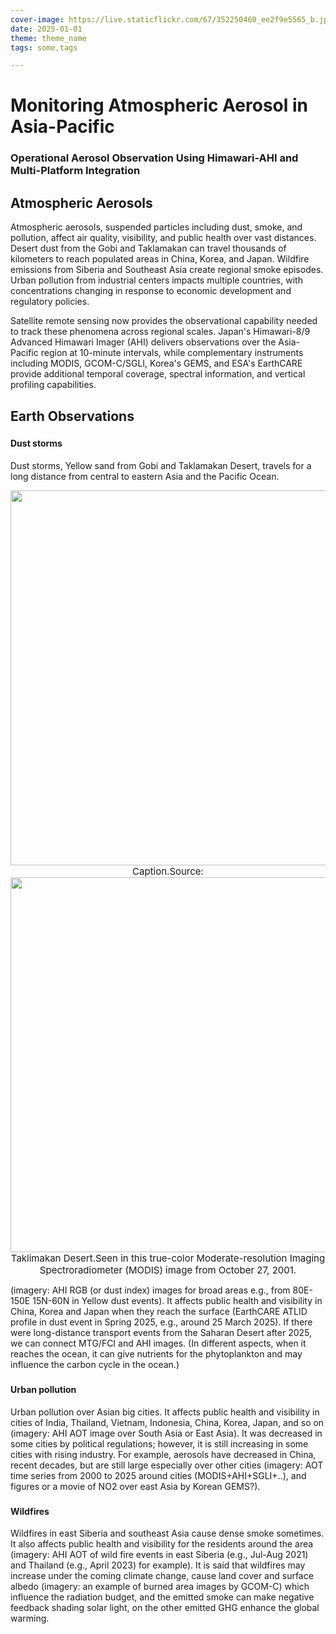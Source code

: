 ```yaml
---
cover-image: https://live.staticflickr.com/67/352250460_ee2f9e5565_b.jpg
date: 2025-01-01 
theme: theme_name
tags: some,tags

---
```


# Monitoring Atmospheric Aerosol in Asia-Pacific <!--{ as="img" mode="hero" src="https://live.staticflickr.com/67/352250460_ee2f9e5565_b.jpg" }-->
### Operational Aerosol Observation Using Himawari-AHI and Multi-Platform Integration <!--{ style="font-size:1.5rem;opacity:0.7;margin-top:1rem;" }-->

## Atmospheric Aerosols

Atmospheric aerosols, suspended particles including dust, smoke, and pollution, affect air quality, visibility, and public health over vast distances. Desert dust from the Gobi and Taklamakan can travel thousands of kilometers to reach populated areas in China, Korea, and Japan. Wildfire emissions from Siberia and Southeast Asia create regional smoke episodes. Urban pollution from industrial centers impacts multiple countries, with concentrations changing in response to economic development and regulatory policies.

Satellite remote sensing now provides the observational capability needed to track these phenomena across regional scales. Japan's Himawari-8/9 Advanced Himawari Imager (AHI) delivers observations over the Asia-Pacific region at 10-minute intervals, while complementary instruments including MODIS, GCOM-C/SGLI, Korea's GEMS, and ESA's EarthCARE provide additional temporal coverage, spectral information, and vertical profiling capabilities.


## Earth Observations <!--{ as="eox-map" mode="tour" }-->


### <!--{ layers='[{"type":"Group","properties":{"id":"OverlayGroup","title":"Overlay Layers"},"layers":[{"type":"Tile","properties":{"id":"overlay_bright;:;EPSG:3857","title":"Overlay labels"},"source":{"type":"XYZ","url":"//s2maps-tiles.eu/wmts/1.0.0/overlay_base_bright_3857/default/g/{z}/{y}/{x}.png","projection":"EPSG:3857"}}]},{"type":"Group","properties":{"id":"AnalysisGroup","title":"Data Layers"},"layers":[{"type":"Tile","properties":{"id":"NO2_daily;:;10a0b9e3-6c77-408f-a200-a7fcf2a637b1;:;NO2_daily;:;EPSG:3857","title":"NO2_daily"},"source":{"type":"TileWMS","url":"https://services.sentinel-hub.com/ogc/wms/0635c213-17a1-48ee-aef7-9d1731695a54","projection":"EPSG:4326","tileGrid":{"tileSize":[512,512]},"params":{"LAYERS":["AWS_NO2-VISUALISATION"],"TILED":true,"TIME":"2025-06-23T00:00:00Z/2025-06-23T23:59:59Z"}},"opacity":0}]},{"type":"Group","properties":{"id":"BaseLayersGroup","title":"Base Layers"},"layers":[{"type":"Tile","properties":{"id":"cloudless-2024;:;EPSG:3857","title":"EOxCloudless 2024"},"source":{"type":"XYZ","url":"//s2maps-tiles.eu/wmts/1.0.0/s2cloudless-2024_3857/default/g/{z}/{y}/{x}.jpeg","projection":"EPSG:3857"},"visible":true},{"type":"Tile","properties":{"id":"OSM;:;EPSG:3857","title":"OSM Background"},"source":{"type":"XYZ","url":"//s2maps-tiles.eu/wmts/1.0.0/osm_3857/default/g/{z}/{y}/{x}.jpeg","projection":"EPSG:3857"}},{"type":"Tile","properties":{"id":"terrain-light;:;EPSG:3857","title":"Terrain Light"},"source":{"type":"XYZ","url":"//s2maps-tiles.eu/wmts/1.0.0/terrain-light_3857/default/g/{z}/{y}/{x}.jpeg","projection":"EPSG:3857"},"visible":false}]}]' zoom="7.073885363053369" center=[81.26858135898271,38.099545486981754] projection="" animationOptions={duration:500}}-->
#### Dust storms
 Dust storms, Yellow sand from Gobi and Taklamakan Desert, travels for a long distance from central to eastern Asia and the Pacific Ocean.
 
 <center>

<img src="https://eoimages.gsfc.nasa.gov/images/imagerecords/1000/1925/Taklimakan.jpg" width="600">
<span style="font-size:15px;">Caption.Source:</span>
</center>

<center>

<img src=" https://eoimages.gsfc.nasa.gov/images/imagerecords/1000/1925/Taklimakan.jpg" width="600">
<span style="font-size:15px;">Taklimakan Desert.Seen in this true-color Moderate-resolution Imaging Spectroradiometer (MODIS) image from October 27, 2001.</span>
</center>


 (imagery: AHI RGB (or dust index) images for broad areas e.g., from 80E-150E 15N-60N in Yellow dust events). It affects public health and visibility in China, Korea and Japan when they reach the surface (EarthCARE ATLID profile in dust event in Spring 2025, e.g., around 25 March 2025). If there were long-distance transport events from the Saharan Desert after 2025, we can connect MTG/FCI and AHI images. (In different aspects, when it reaches the ocean, it can give nutrients for the phytoplankton and may influence the carbon cycle in the ocean.)
 
 
 ### <!--{ layers='[{"type":"Group","properties":{"id":"OverlayGroup","title":"Overlay Layers"},"layers":[{"type":"Tile","properties":{"id":"overlay_bright;:;EPSG:3857","title":"Overlay labels"},"source":{"type":"XYZ","url":"//s2maps-tiles.eu/wmts/1.0.0/overlay_base_bright_3857/default/g/{z}/{y}/{x}.png","projection":"EPSG:3857"}}]},{"type":"Group","properties":{"id":"AnalysisGroup","title":"Data Layers"},"layers":[{"type":"Tile","properties":{"id":"NO2_daily;:;10a0b9e3-6c77-408f-a200-a7fcf2a637b1;:;NO2_daily;:;EPSG:3857","title":"NO2_daily"},"source":{"type":"TileWMS","url":"https://services.sentinel-hub.com/ogc/wms/0635c213-17a1-48ee-aef7-9d1731695a54","projection":"EPSG:4326","tileGrid":{"tileSize":[512,512]},"params":{"LAYERS":["AWS_NO2-VISUALISATION"],"TILED":true,"TIME":"2025-06-23T00:00:00Z/2025-06-23T23:59:59Z"}},"opacity":0}]},{"type":"Group","properties":{"id":"BaseLayersGroup","title":"Base Layers"},"layers":[{"type":"Tile","properties":{"id":"cloudless-2024;:;EPSG:3857","title":"EOxCloudless 2024"},"source":{"type":"XYZ","url":"//s2maps-tiles.eu/wmts/1.0.0/s2cloudless-2024_3857/default/g/{z}/{y}/{x}.jpeg","projection":"EPSG:3857"},"visible":true},{"type":"Tile","properties":{"id":"OSM;:;EPSG:3857","title":"OSM Background"},"source":{"type":"XYZ","url":"//s2maps-tiles.eu/wmts/1.0.0/osm_3857/default/g/{z}/{y}/{x}.jpeg","projection":"EPSG:3857"}},{"type":"Tile","properties":{"id":"terrain-light;:;EPSG:3857","title":"Terrain Light"},"source":{"type":"XYZ","url":"//s2maps-tiles.eu/wmts/1.0.0/terrain-light_3857/default/g/{z}/{y}/{x}.jpeg","projection":"EPSG:3857"},"visible":false}]}]' zoom="5.809520483392844" center=[122.62510333899236,28.72158738444547] projection="" animationOptions={duration:500}}-->
#### Urban pollution
Urban pollution over Asian big cities. It affects public health and visibility in cities of India, Thailand, Vietnam, Indonesia, China, Korea, Japan, and so on (imagery: AHI AOT image over South Asia or East Asia). It was decreased in some cities by political regulations; however, it is still increasing in some cities with rising industry. For example, aerosols have decreased in China, recent decades, but are still large especially over other cities (imagery: AOT time series from 2000 to 2025 around cities (MODIS+AHI+SGLI+..), and figures or a movie of NO2 over east Asia by Korean GEMS?).


### <!--{ layers='[{"type":"Group","properties":{"id":"OverlayGroup","title":"Overlay Layers"},"layers":[{"type":"Tile","properties":{"id":"overlay_bright;:;EPSG:3857","title":"Overlay labels"},"source":{"type":"XYZ","url":"//s2maps-tiles.eu/wmts/1.0.0/overlay_base_bright_3857/default/g/{z}/{y}/{x}.png","projection":"EPSG:3857"}}]},{"type":"Group","properties":{"id":"AnalysisGroup","title":"Data Layers"},"layers":[{"type":"Tile","properties":{"id":"NO2_daily;:;10a0b9e3-6c77-408f-a200-a7fcf2a637b1;:;NO2_daily;:;EPSG:3857","title":"NO2_daily"},"source":{"type":"TileWMS","url":"https://services.sentinel-hub.com/ogc/wms/0635c213-17a1-48ee-aef7-9d1731695a54","projection":"EPSG:4326","tileGrid":{"tileSize":[512,512]},"params":{"LAYERS":["AWS_NO2-VISUALISATION"],"TILED":true,"TIME":"2025-06-23T00:00:00Z/2025-06-23T23:59:59Z"}},"opacity":0}]},{"type":"Group","properties":{"id":"BaseLayersGroup","title":"Base Layers"},"layers":[{"type":"Tile","properties":{"id":"cloudless-2024;:;EPSG:3857","title":"EOxCloudless 2024"},"source":{"type":"XYZ","url":"//s2maps-tiles.eu/wmts/1.0.0/s2cloudless-2024_3857/default/g/{z}/{y}/{x}.jpeg","projection":"EPSG:3857"},"visible":true},{"type":"Tile","properties":{"id":"OSM;:;EPSG:3857","title":"OSM Background"},"source":{"type":"XYZ","url":"//s2maps-tiles.eu/wmts/1.0.0/osm_3857/default/g/{z}/{y}/{x}.jpeg","projection":"EPSG:3857"}},{"type":"Tile","properties":{"id":"terrain-light;:;EPSG:3857","title":"Terrain Light"},"source":{"type":"XYZ","url":"//s2maps-tiles.eu/wmts/1.0.0/terrain-light_3857/default/g/{z}/{y}/{x}.jpeg","projection":"EPSG:3857"},"visible":false}]}]' zoom="5.572157740011712" center=[134.990105633207,-1.1761414742908727] projection="" animationOptions={duration:500}}-->
#### Wildfires
Wildfires in east Siberia and southeast Asia cause dense smoke sometimes. It also affects public health and visibility for the residents around the area (imagery: AHI AOT of wild fire events in east Siberia (e.g., Jul-Aug 2021) and Thailand (e.g., April 2023) for example). It is said that wildfires may increase under the coming climate change, cause land cover and surface albedo (imagery: an example of burned area images by GCOM-C) which influence the radiation budget, and the emitted smoke can make negative feedback shading solar light, on the other emitted GHG enhance the global warming. 


